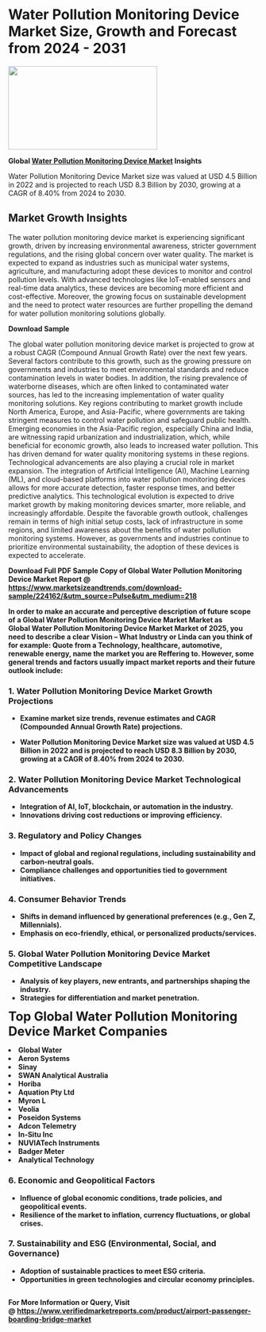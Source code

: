 <H1>Water Pollution Monitoring Device Market Size, Growth and Forecast from 2024 - 2031</H1><img class="aligncenter size-medium wp-image-584254" src="https://thirdeyenews.in/wp-content/uploads/2024/09/Global-Market-Research-300x168.jpeg" alt="" width="300" height="168" /><p><strong>Global&nbsp;<a href="https://www.marketsizeandtrends.com/download-sample/224162/&amp;utm_source=Pulse&amp;utm_medium=218">Water Pollution Monitoring Device Market</a> Insights</strong></p><p>Water Pollution Monitoring Device Market size was valued at USD 4.5 Billion in 2022 and is projected to reach USD 8.3 Billion by 2030, growing at a CAGR of 8.40% from 2024 to 2030.</p><p><h2>Market Growth Insights</h2> <p>The water pollution monitoring device market is experiencing significant growth, driven by increasing environmental awareness, stricter government regulations, and the rising global concern over water quality. The market is expected to expand as industries such as municipal water systems, agriculture, and manufacturing adopt these devices to monitor and control pollution levels. With advanced technologies like IoT-enabled sensors and real-time data analytics, these devices are becoming more efficient and cost-effective. Moreover, the growing focus on sustainable development and the need to protect water resources are further propelling the demand for water pollution monitoring solutions globally.</p> <p><strong>Download Sample</strong></p> <p>The global water pollution monitoring device market is projected to grow at a robust CAGR (Compound Annual Growth Rate) over the next few years. Several factors contribute to this growth, such as the growing pressure on governments and industries to meet environmental standards and reduce contamination levels in water bodies. In addition, the rising prevalence of waterborne diseases, which are often linked to contaminated water sources, has led to the increasing implementation of water quality monitoring solutions. Key regions contributing to market growth include North America, Europe, and Asia-Pacific, where governments are taking stringent measures to control water pollution and safeguard public health. Emerging economies in the Asia-Pacific region, especially China and India, are witnessing rapid urbanization and industrialization, which, while beneficial for economic growth, also leads to increased water pollution. This has driven demand for water quality monitoring systems in these regions. Technological advancements are also playing a crucial role in market expansion. The integration of Artificial Intelligence (AI), Machine Learning (ML), and cloud-based platforms into water pollution monitoring devices allows for more accurate detection, faster response times, and better predictive analytics. This technological evolution is expected to drive market growth by making monitoring devices smarter, more reliable, and increasingly affordable. Despite the favorable growth outlook, challenges remain in terms of high initial setup costs, lack of infrastructure in some regions, and limited awareness about the benefits of water pollution monitoring systems. However, as governments and industries continue to prioritize environmental sustainability, the adoption of these devices is expected to accelerate. <p><strong></p><p><span class=""><strong>Download Full PDF Sample Copy of Global Water Pollution Monitoring Device Market Report</strong> @ <a href="https://www.marketsizeandtrends.com/download-sample/224162/&amp;utm_source=Pulse&amp;utm_medium=218" target="_blank">https://www.marketsizeandtrends.com/download-sample/224162/&amp;utm_source=Pulse&amp;utm_medium=218</a></span></p><p>In order to make an accurate and perceptive description of future scope of a Global&nbsp;Water Pollution Monitoring Device Market Market as Global&nbsp;Water Pollution Monitoring Device Market Market of 2025, you need to describe a clear Vision &ndash; What Industry or Linda can you think of for example: Quote from a Technology, healthcare, automotive, renewable energy, name the market you are Reffering to. However, some general trends and factors usually impact market reports and their future outlook include:</p><h3>1.&nbsp;<strong>Water Pollution Monitoring Device Market Growth Projections</strong></h3><ul><li>Examine market size trends, revenue estimates and CAGR (Compounded Annual Growth Rate) projections.</li><li><p>Water Pollution Monitoring Device Market size was valued at USD 4.5 Billion in 2022 and is projected to reach USD 8.3 Billion by 2030, growing at a CAGR of 8.40% from 2024 to 2030.</p></li></ul><h3>2.&nbsp;<strong>Water Pollution Monitoring Device Market Technological Advancements</strong></h3><ul><li>Integration of AI, IoT, blockchain, or automation in the industry.</li><li>Innovations driving cost reductions or improving efficiency.</li></ul><h3>3.&nbsp;<strong>Regulatory and Policy Changes</strong></h3><ul><li>Impact of global and regional regulations, including sustainability and carbon-neutral goals.</li><li>Compliance challenges and opportunities tied to government initiatives.</li></ul><h3>4.&nbsp;<strong>Consumer Behavior Trends</strong></h3><ul><li>Shifts in demand influenced by generational preferences (e.g., Gen Z, Millennials).</li><li>Emphasis on eco-friendly, ethical, or personalized products/services.</li></ul><h3>5.&nbsp;<strong>Global Water Pollution Monitoring Device Market Competitive Landscape</strong></h3><ul><li>Analysis of key players, new entrants, and partnerships shaping the industry.</li><li>Strategies for differentiation and market penetration.</li></ul><p data-pm-slice="1 1 []"><span style="color: inherit; font-family: inherit; font-size: 25px;">Top Global Water Pollution Monitoring Device Market Companies</span></p><div class="" data-test-id=""><p><li>Global Water</li><li> Aeron Systems</li><li> Sinay</li><li> SWAN Analytical Australia</li><li> Horiba</li><li> Aquation Pty Ltd</li><li> Myron L</li><li> Veolia</li><li> Poseidon Systems</li><li> Adcon Telemetry</li><li> In-Situ Inc</li><li> NUVIATech Instruments</li><li> Badger Meter</li><li> Analytical Technology</li></p></div><h3>6.&nbsp;<strong>Economic and Geopolitical Factors</strong></h3><ul><li>Influence of global economic conditions, trade policies, and geopolitical events.</li><li>Resilience of the market to inflation, currency fluctuations, or global crises.</li></ul><h3>7.&nbsp;<strong>Sustainability and ESG (Environmental, Social, and Governance)</strong></h3><ul><li>Adoption of sustainable practices to meet ESG criteria.</li><li>Opportunities in green technologies and circular economy principles.</li></ul><h2><strong style="font-size: 14px;">For More Information or Query, Visit @&nbsp;</strong><a style="background-color: #ffffff; font-size: 14px;" href="https://www.marketsizeandtrends.com/report/water-pollution-monitoring-device-market/" target="_blank">https://www.verifiedmarketreports.com/product/airport-passenger-boarding-bridge-market</a></h2>
